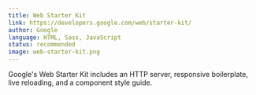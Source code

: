 ```yaml
---
title: Web Starter Kit
link: https://developers.google.com/web/starter-kit/
author: Google
language: HTML, Sass, JavaScript
status: recommended
image: web-starter-kit.png
---
```


Google's Web Starter Kit includes an HTTP server, responsive boilerplate, live reloading, and a component style guide.
